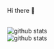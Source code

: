 Hi there 👋
<!-- <br>[![Github](https://img.shields.io/github/followers/ozbannot?label=Follow&style=social)](https://github.com/ozbannot)
<!--■ [職務履歴書](https://github.com/ozbannot/curriculumVitae)
<br> ■[GitHub(work)](https://github.com/bannot) -->
<br>![github stats](https://github-readme-stats.vercel.app/api?username=ozbannot&hide=contribs&count_private=true&show_icons=true&theme=tokyonight)
<br>![github stats](https://github-readme-stats.vercel.app/api/top-langs/?username=ozbannot&layout=compact&theme=tokyonight)
<!-- <br>[![Github](https://img.shields.io/github/followers/ozbannot?label=Follow&style=social)](https://github.com/ozbannot)
